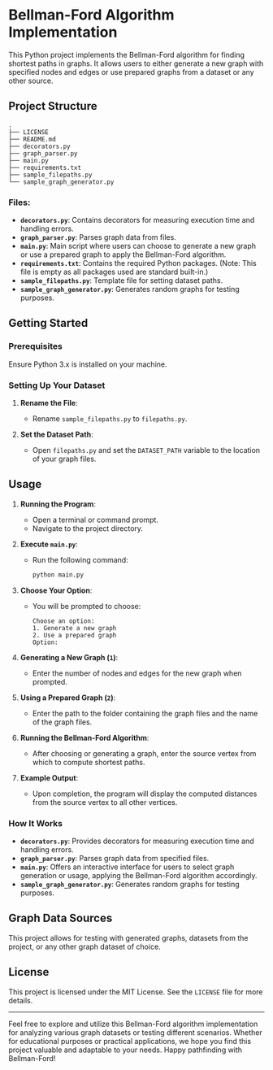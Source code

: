# Bellman-Ford Algorithm Implementation

This Python project implements the Bellman-Ford algorithm for finding shortest paths in graphs. It allows users to either generate a new graph with specified nodes and edges or use prepared graphs from a dataset or any other source.

## Project Structure

```
.
├── LICENSE
├── README.md
├── decorators.py
├── graph_parser.py
├── main.py
├── requirements.txt
├── sample_filepaths.py
└── sample_graph_generator.py
```

### Files:

- **`decorators.py`**: Contains decorators for measuring execution time and handling errors.
- **`graph_parser.py`**: Parses graph data from files.
- **`main.py`**: Main script where users can choose to generate a new graph or use a prepared graph to apply the Bellman-Ford algorithm.
- **`requirements.txt`**: Contains the required Python packages. (Note: This file is empty as all packages used are standard built-in.)
- **`sample_filepaths.py`**: Template file for setting dataset paths.
- **`sample_graph_generator.py`**: Generates random graphs for testing purposes.

## Getting Started

### Prerequisites

Ensure Python 3.x is installed on your machine.

### Setting Up Your Dataset

1. **Rename the File**:
   - Rename `sample_filepaths.py` to `filepaths.py`.

2. **Set the Dataset Path**:
   - Open `filepaths.py` and set the `DATASET_PATH` variable to the location of your graph files.

## Usage

1. **Running the Program**:
   - Open a terminal or command prompt.
   - Navigate to the project directory.

2. **Execute `main.py`**:
   - Run the following command:

     ```bash
     python main.py
     ```

3. **Choose Your Option**:
   - You will be prompted to choose:
     ```
     Choose an option:
     1. Generate a new graph
     2. Use a prepared graph
     Option:
     ```

4. **Generating a New Graph (`1`)**:
   - Enter the number of nodes and edges for the new graph when prompted.

5. **Using a Prepared Graph (`2`)**:
   - Enter the path to the folder containing the graph files and the name of the graph files.

6. **Running the Bellman-Ford Algorithm**:
   - After choosing or generating a graph, enter the source vertex from which to compute shortest paths.

7. **Example Output**:
   - Upon completion, the program will display the computed distances from the source vertex to all other vertices.

### How It Works

- **`decorators.py`**: Provides decorators for measuring execution time and handling errors.
- **`graph_parser.py`**: Parses graph data from specified files.
- **`main.py`**: Offers an interactive interface for users to select graph generation or usage, applying the Bellman-Ford algorithm accordingly.
- **`sample_graph_generator.py`**: Generates random graphs for testing purposes.

## Graph Data Sources

This project allows for testing with generated graphs, datasets from the project, or any other graph dataset of choice.

## License

This project is licensed under the MIT License. See the `LICENSE` file for more details.

---

Feel free to explore and utilize this Bellman-Ford algorithm implementation for analyzing various graph datasets or testing different scenarios. Whether for educational purposes or practical applications, we hope you find this project valuable and adaptable to your needs. Happy pathfinding with Bellman-Ford!